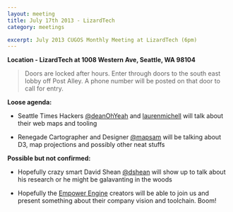```yaml
---
layout: meeting
title: July 17th 2013 - LizardTech
category: meetings

excerpt: July 2013 CUGOS Monthly Meeting at LizardTech (6pm)
---
```


__Location - LizardTech at 1008 Western Ave, Seattle, WA 98104__ 

> Doors are locked after hours. Enter through doors to the south east lobby off Post Alley. A phone number will be posted on that door to call for entry.

__Loose agenda:__

- Seattle Times Hackers [@deanOhYeah](https://github.com/deanohyeah) and [laurenmichell](https://github.com/laurenmichell) will talk about their web maps and tooling  

- Renegade Cartographer and Designer [@mapsam](https://github.com/svmatthews) will be talking about D3, map projections and possibly other neat stuffs

__Possible but not confirmed:__

- Hopefully crazy smart David Shean [@dshean](https://github.com/dshean)  will show up to talk about his research or he might be galavanting in the woods

- Hopefully the [Empower Engine](http://empowerengine.com) creators will be able to join us and present something about their company vision and toolchain. Boom!


